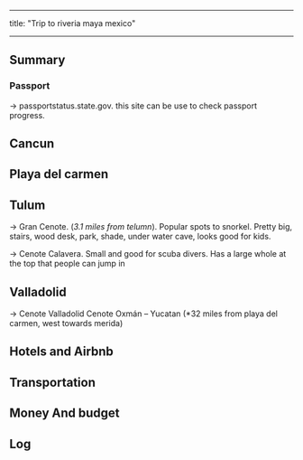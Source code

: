 
---

title: "Trip to riveria maya mexico"

---



## Summary





### Passport

-> passportstatus.state.gov. this site can be use to check passport progress. 


## Cancun
## Playa del carmen
## Tulum

-> Gran Cenote. (*3.1 miles from telumn*). Popular spots to snorkel. Pretty big, stairs, wood desk, park, shade, under water cave, looks good for kids. 

-> Cenote Calavera. Small and good for scuba divers. Has a large whole at the top that people can jump in

## Valladolid

-> Cenote Valladolid Cenote Oxmán – Yucatan (*32 miles from playa del carmen, west towards merida) 

## Hotels and Airbnb
## Transportation 
## Money And budget 
## Log
